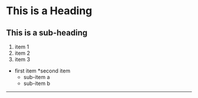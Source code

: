 # This is a Heading
## This is a sub-heading


1. item 1
1. item 2
1. item 3

* first item
*second item
  * sub-item a
  * sub-item b


---
